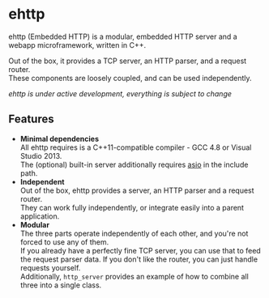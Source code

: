 ehttp
=====

ehttp (Embedded HTTP) is a modular, embedded HTTP server and a webapp microframework, written in C++.

Out of the box, it provides a TCP server, an HTTP parser, and a request router.  
These components are loosely coupled, and can be used independently.

*ehttp is under active development, everything is subject to change*

Features
--------

* **Minimal dependencies**  
  All ehttp requires is a C++11-compatible compiler - GCC 4.8 or Visual Studio 2013.  
  The (optional) built-in server additionally requires [asio](http://think-async.com/) in the include path.
* **Independent**  
  Out of the box, ehttp provides a server, an HTTP parser and a request router.  
  They can work fully independently, or integrate easily into a parent application.
* **Modular**  
  The three parts operate independently of each other, and you're not forced to use any of them.  
  If you already have a perfectly fine TCP server, you can use that to feed the request parser data. If you don't like the router, you can just handle requests yourself.  
  Additionally, `http_server` provides an example of how to combine all three into a single class.
